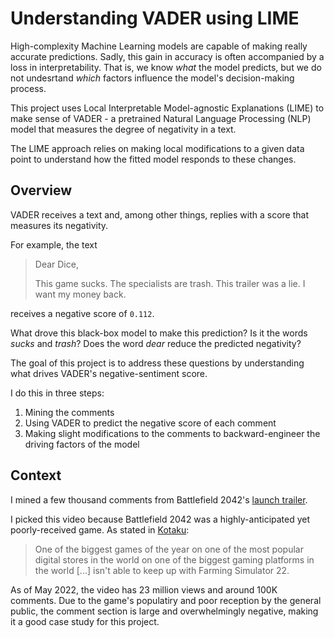 # Understanding VADER using LIME
High-complexity Machine Learning models are capable of making really accurate predictions. Sadly, this gain in accuracy is often accompanied by a loss in interpretability. That is, we know _what_ the model predicts, but we do not undesrtand _which_ factors influence the model's decision-making process.

This project uses Local Interpretable Model-agnostic Explanations (LIME) to make sense of VADER - a pretrained Natural Language Processing (NLP) model that measures the degree of negativity in a text.

The LIME approach relies on making local modifications to a given data point to understand how the fitted model responds to these changes.

## Overview
VADER receives a text and, among other things, replies with a score that measures its negativity.

For example, the text
> Dear Dice,
> 
> This game sucks. The specialists are trash. This trailer was a lie. I want my money back.

receives a negative score of `0.112`.

What drove this black-box model to make this prediction? Is it the words _sucks_ and _trash_? Does the word _dear_ reduce the predicted negativity?

The goal of this project is to address these questions by understanding what drives VADER's negative-sentiment score.

I do this in three steps:
1. Mining the comments
2. Using VADER to predict the negative score of each comment
3. Making slight modifications to the comments to backward-engineer the driving factors of the model

## Context
I mined a few thousand comments from Battlefield 2042's [launch trailer](https://www.youtube.com/watch?v=ASzOzrB-a9E).

I picked this video because Battlefield 2042 was a highly-anticipated yet poorly-received game. As stated in [Kotaku](https://kotaku.com/on-steam-farming-simulator-22-has-more-active-players-1848128969):
> One of the biggest games of the year on one of the most popular digital stores in the world on one of the biggest gaming platforms in the world [...] isn't able to keep up with Farming Simulator 22.

As of May 2022, the video has 23 million views and around 100K comments. Due to the game's populatiry and poor reception by the general public, the comment section is large and overwhelmingly negative, making it a good case study for this project.